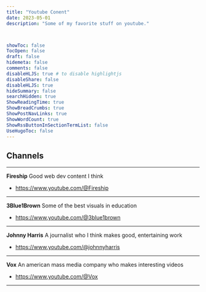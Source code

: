 ```yaml
---
title: "Youtube Conent"
date: 2023-05-01
description: "Some of my favorite stuff on youtube."



showToc: false
TocOpen: false
draft: false
hidemeta: false
comments: false
disableHLJS: true # to disable highlightjs
disableShare: false
disableHLJS: true
hideSummary: false
searchHidden: true
ShowReadingTime: true
ShowBreadCrumbs: true
ShowPostNavLinks: true
ShowWordCount: true
ShowRssButtonInSectionTermList: false
UseHugoToc: false
---
```


## Channels 
---
**Fireship**
Good web dev content I think 
-   https://www.youtube.com/@Fireship
---

**3Blue1Brown**
Some of the best visuals in education
-   https://www.youtube.com/@3blue1brown
---

**Johnny Harris**
A journalist who I think makes good, entertaining work 
-   https://www.youtube.com/@johnnyharris
---

**Vox**
An american mass media company who makes interesting videos 
-   https://www.youtube.com/@Vox
---
